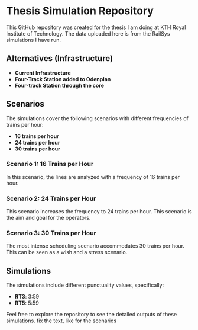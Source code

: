 # Thesis Simulation Repository

This GitHub repository was created for the thesis I am doing at KTH Royal Institute of Technology.
The data uploaded here is from the RailSys simulations I have run.

## Alternatives (Infrastructure)
- **Current Infrastructure**
- **Four-Track Station added to Odenplan**
- **Four-track Station through the core**

## Scenarios

The simulations cover the following scenarios with different frequencies of trains per hour:
- **16 trains per hour**
- **24 trains per hour**
- **30 trains per hour**

### Scenario 1: 16 Trains per Hour
In this scenario, the lines are analyzed with a frequency of 16 trains per hour. 

### Scenario 2: 24 Trains per Hour
This scenario increases the frequency to 24 trains per hour. This scenario is the aim and goal for the operators.

### Scenario 3: 30 Trains per Hour
The most intense scheduling scenario accommodates 30 trains per hour. This can be seen as a wish and a stress scenario.

## Simulations
The simulations include different punctuality values, specifically:
- **RT3**: 3:59
- **RT5**: 5:59

Feel free to explore the repository to see the detailed outputs of these simulations. fix the text, like for the scenarios
